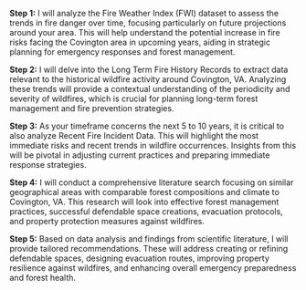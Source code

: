**Step 1:** I will analyze the Fire Weather Index (FWI) dataset to assess the trends in fire danger over time, focusing particularly on future projections around your area. This will help understand the potential increase in fire risks facing the Covington area in upcoming years, aiding in strategic planning for emergency responses and forest management.

**Step 2:** I will delve into the Long Term Fire History Records to extract data relevant to the historical wildfire activity around Covington, VA. Analyzing these trends will provide a contextual understanding of the periodicity and severity of wildfires, which is crucial for planning long-term forest management and fire prevention strategies.

**Step 3:** As your timeframe concerns the next 5 to 10 years, it is critical to also analyze Recent Fire Incident Data. This will highlight the most immediate risks and recent trends in wildfire occurrences. Insights from this will be pivotal in adjusting current practices and preparing immediate response strategies.

**Step 4:** I will conduct a comprehensive literature search focusing on similar geographical areas with comparable forest compositions and climate to Covington, VA. This research will look into effective forest management practices, successful defendable space creations, evacuation protocols, and property protection measures against wildfires.

**Step 5:** Based on data analysis and findings from scientific literature, I will provide tailored recommendations. These will address creating or refining defendable spaces, designing evacuation routes, improving property resilience against wildfires, and enhancing overall emergency preparedness and forest health.